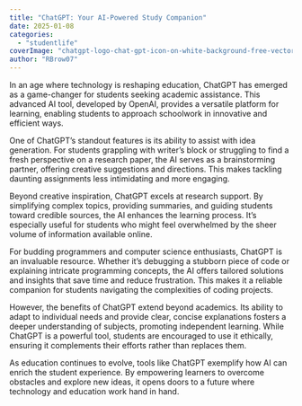 ```yaml
---
title: "ChatGPT: Your AI-Powered Study Companion"
date: 2025-01-08
categories: 
  - "studentlife"
coverImage: "chatgpt-logo-chat-gpt-icon-on-white-background-free-vector.jpg"
author: "RBrow07"
---
```


In an age where technology is reshaping education, ChatGPT has emerged as a game-changer for students seeking academic assistance. This advanced AI tool, developed by OpenAI, provides a versatile platform for learning, enabling students to approach schoolwork in innovative and efficient ways.

One of ChatGPT’s standout features is its ability to assist with idea generation. For students grappling with writer’s block or struggling to find a fresh perspective on a research paper, the AI serves as a brainstorming partner, offering creative suggestions and directions. This makes tackling daunting assignments less intimidating and more engaging.

Beyond creative inspiration, ChatGPT excels at research support. By simplifying complex topics, providing summaries, and guiding students toward credible sources, the AI enhances the learning process. It’s especially useful for students who might feel overwhelmed by the sheer volume of information available online.

For budding programmers and computer science enthusiasts, ChatGPT is an invaluable resource. Whether it’s debugging a stubborn piece of code or explaining intricate programming concepts, the AI offers tailored solutions and insights that save time and reduce frustration. This makes it a reliable companion for students navigating the complexities of coding projects.

However, the benefits of ChatGPT extend beyond academics. Its ability to adapt to individual needs and provide clear, concise explanations fosters a deeper understanding of subjects, promoting independent learning. While ChatGPT is a powerful tool, students are encouraged to use it ethically, ensuring it complements their efforts rather than replaces them.

As education continues to evolve, tools like ChatGPT exemplify how AI can enrich the student experience. By empowering learners to overcome obstacles and explore new ideas, it opens doors to a future where technology and education work hand in hand.

